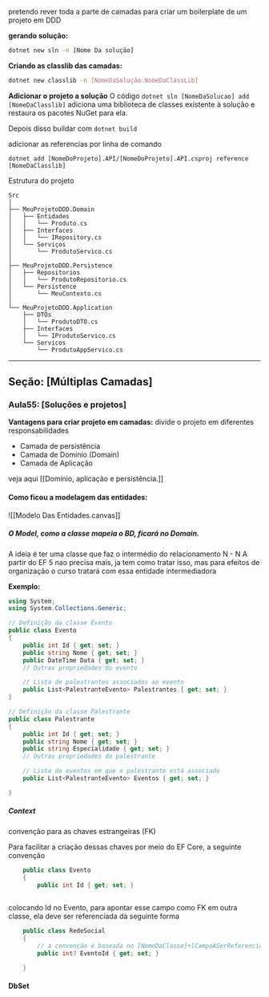pretendo rever toda a parte de camadas para criar um boilerplate de um projeto em DDD

**gerando solução:**
```bash
dotnet new sln -n [Nome Da solução]
```

**Criando as classlib das camadas:**
```bash
dotnet new classlib -n [NomeDaSolução.NomeDaClassLib]
```

**Adicionar o projeto a solução**
O código `dotnet sln [NomeDaSolucao] add [NomeDaClasslib]` adiciona uma biblioteca de classes existente à solução e restaura os pacotes NuGet para ela.

Depois disso buildar com `dotnet build`

adicionar as referencias por linha de comando

`dotnet add [NomeDoProjeto].API/[NomeDoProjeto].API.csproj reference [NomeDaClasslib]`

Estrutura do projeto

```plaintext
Src
│
├── MeuProjetoDDD.Domain
│   ├── Entidades
│   │   └── Produto.cs
│   ├── Interfaces
│   │   └── IRepository.cs
│   └── Serviços
│       └── ProdutoServico.cs
│
├── MeuProjetoDDD.Persistence
│   ├── Repositorios
│   │   └── ProdutoRepositorio.cs
│   └── Persistence
│       └── MeuContexto.cs
│
└── MeuProjetoDDD.Application
    ├── DTOs
    │   └── ProdutoDTO.cs
    ├── Interfaces
    │   └── IProdutoServico.cs
    └── Servicos
        └── ProdutoAppServico.cs

```

---

## Seção: [Múltiplas Camadas]

### Aula55: [Soluções e projetos]



**Vantagens para criar projeto em camadas:** divide o projeto em diferentes responsabilidades

- Camada de persistência
- Camada de Domínio (Domain)
- Camada de Aplicação

veja aqui [[Domínio, aplicação e persistência.]]

#### Como ficou a modelagem das entidades:
![[Modelo Das Entidades.canvas]]
##### O Model, como a classe mapeia o BD, ficará no **Domain**.

A ideia é ter uma classe que faz o intermédio do relacionamento N - N
A partir do EF 5 nao precisa mais, ja tem como tratar isso, mas para efeitos de organização o curso tratará com essa entidade intermediadora

**Exemplo:**

```c#
using System;
using System.Collections.Generic;

// Definição da classe Evento
public class Evento
{
    public int Id { get; set; }
    public string Nome { get; set; }
    public DateTime Data { get; set; }
    // Outras propriedades do evento

    // Lista de palestrantes associados ao evento
    public List<PalestranteEvento> Palestrantes { get; set; }
}

// Definição da classe Palestrante
public class Palestrante
{
    public int Id { get; set; }
    public string Nome { get; set; }
    public string Especialidade { get; set; }
    // Outras propriedades do palestrante

    // Lista de eventos em que o palestrante está associado
    public List<PalestranteEvento> Eventos { get; set; }

}

```


##### Context

convenção para as chaves estrangeiras (FK)

Para facilitar a criação dessas chaves por meio do EF Core, a seguinte convenção

```c#
    public class Evento
    {
        public int Id { get; set; }
        
```

colocando Id no Evento, para apontar esse campo como FK em outra classe, ela deve ser referenciada da seguinte forma

```C#
    public class RedeSocial
    {
        // a convenção é baseada no [NomeDaClasse]+[CampoASerReferenciado]
        public int? EventoId { get; set; }

    }
```

#### DbSet